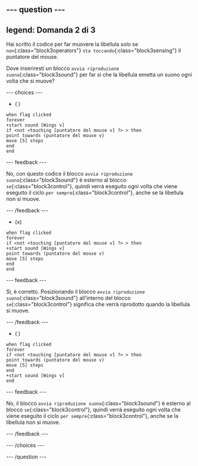 
--- question ---
---
legend: Domanda 2 di 3
---

Hai scritto il codice per far muovere la libellula solo se `non`{:class="block3operators"} `sta toccando`{:class="block3sensing"} il puntatore del mouse.

Dove inseriresti un blocco `avvia riproduzione suono`{:class="block3sound"} per far sì che la libellula emetta un suono ogni volta che si muove?

--- choices ---

- ( )

```blocks3
when flag clicked
forever
+start sound [Wings v]
if <not <touching [puntatore del mouse v] ?> > then
point towards (puntatore del mouse v)
move [5] steps
end
end
```

--- feedback ---

No, con questo codice il blocco `avvia riproduzione suono`{:class="block3sound"} è esterno al blocco `se`{:class="block3control"}, quindi verrà eseguito ogni volta che viene eseguito il ciclo `per sempre`{:class="block3control"}, anche se la libellula non si muove.

--- /feedback ---

- (x)

```blocks3
when flag clicked
forever
if <not <touching [puntatore del mouse v] ?> > then
+start sound [Wings v]
point towards (puntatore del mouse v)
move [5] steps
end
end
```

  --- feedback ---

Sì, è corretto. Posizionando il blocco `avvia riproduzione suono`{:class="block3sound"} all'interno del blocco `se`{:class="block3control"} significa che verrà riprodotto quando la libellula si muove.

  --- /feedback ---

- ( )


```blocks3
when flag clicked
forever
if <not <touching [puntatore del mouse v] ?> > then
point towards (puntatore del mouse v)
move [5] steps
end
+start sound [Wings v]
end
```

  --- feedback ---

No, il blocco `avvia riproduzione suono`{:class="block3sound"} è esterno al blocco `se`{:class="block3control"}, quindi verrà eseguito ogni volta che viene eseguito il ciclo `per sempre`{:class="block3control"}, anche se la libellula non si muove.

  --- /feedback ---

--- /choices ---

--- /question ---
